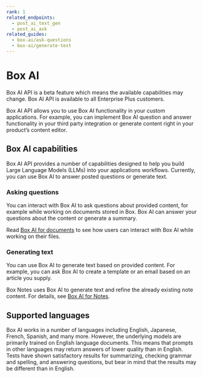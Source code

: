 ```yaml
---
rank: 1
related_endpoints:
  - post_ai_text_gen
  - post_ai_ask
related_guides:
  - box-ai/ask-questions
  - box-ai/generate-text
---
```


# Box AI

<Message type="notice">
Box AI API is a beta feature which means the
available capabilities may change.
Box AI API is available to all Enterprise Plus customers.

</Message>

Box AI API allows you to use Box AI
functionality
in your custom applications. For example, you can 
implement Box AI question and answer
functionality in your third party integration
or generate content right in
your product’s content editor.

## Box AI capabilities

Box AI API provides a number of capabilities
designed to help you build Large
Language Models (LLMs) into
your applications workflows.
Currently, you can use Box AI to 
answer posted questions or generate text.

### Asking questions

You can interact with Box AI
to ask questions about provided content,
for example while working on documents stored in Box.
Box AI can answer your questions about the content
or generate a summary.

Read [Box AI for documents][boxaidocs] 
to see how users can interact with Box AI while
working on their files.

### Generating text

You can use Box AI to generate text
based on provided content.
For example, you can ask Box AI to create a template
or an email based on an article you supply.

Box Notes uses Box AI to generate text
and refine the already existing note content.
For details, see [Box AI for Notes][boxainotes].

## Supported languages

Box AI works in a number of languages including
English, Japanese, French, Spanish, and many more.
However, the underlying models are primarily
trained on English language documents. This means
that prompts in other languages may return answers
of lower quality than in English. Tests have shown
satisfactory results for summarizing, checking grammar
and spelling, and answering questions, but bear in mind
that the results may be different than in English.

[boxainotes]: https://support.box.com/hc/en-us/articles/22198577315347-Box-AI-for-Notes
[boxaidocs]: https://support.box.com/hc/en-us/articles/22158484213267-Box-AI-for-Documents